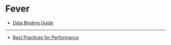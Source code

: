 
# Fever

* [Data Binding Guide](http://developer.android.com/tools/data-binding/guide.html)

---

* [Best Practices for Performance](http://developer.android.com/training/best-performance.html)
